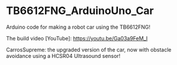 # TB6612FNG_ArduinoUno_Car
Arduino code for making a robot car using the TB6612FNG!

The build video [YouTube]:
https://youtu.be/Ga03a9FeM_I

CarrosSupreme: the upgraded version of the car, now with obstacle avoidance using a HCSR04 Ultrasound sensor!

